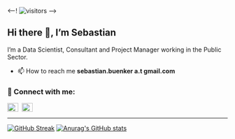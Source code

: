 <--! ![visitors](https://visitor-badge.glitch.me/badge?page_id=sbuenker.32&left_color=grey&right_color=blue) -->

## Hi there 👋, I’m Sebastian
I’m a Data Scientist, Consultant and Project Manager working in the Public Sector.
<br>
<!-- - 🔭 I’ve just finished my data science bootcamp with [neuefische](https://github.com/neuefische) with a capstone on **flood insurance claim classification and amount prediction** (find it [here](https://github.com/sbuenker/florita)).
- 🌱 I’m currently honing my skills in data engineering. -->

- 📫 How to reach me **sebastian.buenker a.t gmail.com**

### 🤝 Connect with me:
<a href="https://linkedin.com/in/sebastianbuenker" target="_blank"><img align="center" src="https://raw.githubusercontent.com/rahuldkjain/github-profile-readme-generator/master/src/images/icons/Social/linked-in-alt.svg" alt="sebastianbuenker" height="20" width="25" /></a>
&nbsp;<a href="https://twitter.com/sbuenquer" target="_blank"><img align="center" src="https://raw.githubusercontent.com/rahuldkjain/github-profile-readme-generator/master/src/images/icons/Social/twitter.svg" alt="sbuenquer" height="20" width="25" /></a>

---
[![GitHub Streak](https://github-readme-streak-stats.herokuapp.com?user=sbuenker)](https://git.io/streak-stats)
[![Anurag's GitHub stats](https://github-readme-stats.vercel.app/api?username=sbuenker)](https://github.com/anuraghazra/github-readme-stats)


<!--
**sbuenker/sbuenker** is a ✨ _special_ ✨ repository because its `README.md` (this file) appears on your GitHub profile.

Here are some ideas to get you started:

- 🔭 I’m currently working on ...
- 🌱 I’m currently learning ...
- 👯 I’m looking to collaborate on ...
- 🤔 I’m looking for help with ...
- 💬 Ask me about ...
- 📫 How to reach me: ...
- 😄 Pronouns: ...
- ⚡ Fun fact: ...
-->
